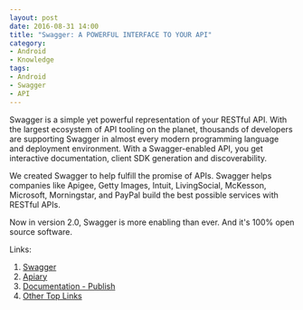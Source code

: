```yaml
---
layout: post
date: 2016-08-31 14:00
title: "Swagger: A POWERFUL INTERFACE TO YOUR API"
category: 
- Android
- Knowledge
tags:
- Android
- Swagger
- API
---
```

Swagger is a simple yet powerful representation of your RESTful API. With the largest ecosystem of API tooling on the planet, thousands of developers are supporting Swagger in almost every modern programming language and deployment environment. With a Swagger-enabled API, you get interactive documentation, client SDK generation and discoverability.

We created Swagger to help fulfill the promise of APIs. Swagger helps companies like Apigee, Getty Images, Intuit, LivingSocial, McKesson, Microsoft, Morningstar, and PayPal build the best possible services with RESTful APIs.

Now in version 2.0, Swagger is more enabling than ever. And it's 100% open source software.

Links:

1. <a href="http://swagger.io/">Swagger</a>
2. <a href="https://app.apiary.io">Apiary</a>
3. <a href="api-docs.io">Documentation - Publish</a>
4. <a href="https://github.com/yosriady/api-development-tools">Other Top Links</a>
